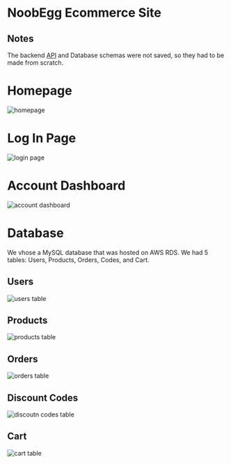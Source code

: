 # NoobEgg Ecommerce Site

## Notes
The backend [API](https://github.com/icastro35211225/NoobEggServer) and Database schemas were not saved, so they had to be made from scratch.

#  Homepage
![homepage](https://iili.io/HCvh16J.md.png)

# Log In Page
![login page](https://iili.io/HCvhLMu.md.png)

# Account Dashboard
![account dashboard](https://iili.io/HCvjKKJ.md.png)

# Database
We vhose a MySQL database that was hosted on AWS RDS. We had 5 tables: Users, Products, Orders, Codes, and Cart.
## Users
![users table](https://iili.io/HCvjEx9.png)
## Products
![products table](https://iili.io/HCvwKX9.png)
## Orders
![orders table](https://iili.io/HCvwfse.md.png)
## Discount Codes
![discoutn codes table](https://iili.io/HCvwxdx.png)
## Cart
![cart table](https://iili.io/HCvwa1a.png)
